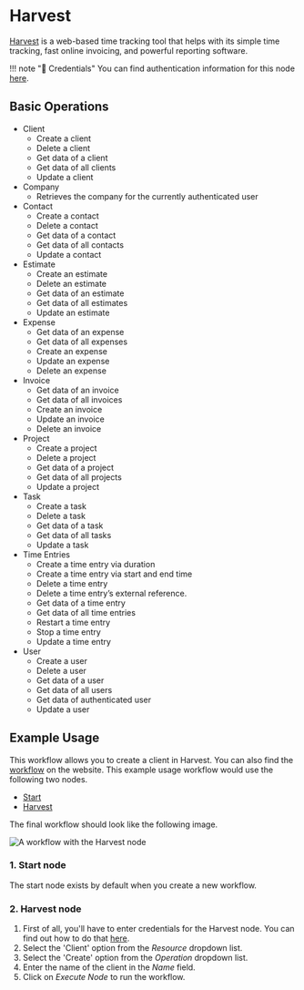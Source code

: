 # Harvest

[Harvest](https://www.getharvest.com/) is a web-based time tracking tool that helps with its simple time tracking, fast online invoicing, and powerful reporting software.

!!! note "🔑 Credentials"
    You can find authentication information for this node [here](/integrations/credentials/harvest/).


## Basic Operations

* Client
    * Create a client
    * Delete a client
    * Get data of a client
    * Get data of all clients
    * Update a client
* Company
    * Retrieves the company for the currently authenticated user
* Contact
    * Create a contact
    * Delete a contact
    * Get data of a contact
    * Get data of all contacts
    * Update a contact
* Estimate
    * Create an estimate
    * Delete an estimate
    * Get data of an estimate
    * Get data of all estimates
    * Update an estimate
* Expense
    * Get data of an expense
    * Get data of all expenses
    * Create an expense
    * Update an expense
    * Delete an expense
* Invoice
    * Get data of an invoice
    * Get data of all invoices
    * Create an invoice
    * Update an invoice
    * Delete an invoice
* Project
    * Create a project
    * Delete a project
    * Get data of a project
    * Get data of all projects
    * Update a project
* Task
    * Create a task
    * Delete a task
    * Get data of a task
    * Get data of all tasks
    * Update a task
* Time Entries
    * Create a time entry via duration
    * Create a time entry via start and end time
    * Delete a time entry
    * Delete a time entry’s external reference.
    * Get data of a time entry
    * Get data of all time entries
    * Restart a time entry
    * Stop a time entry
    * Update a time entry
* User
    * Create a user
    * Delete a user
    * Get data of a user
    * Get data of all users
    * Get data of authenticated user
    * Update a user

## Example Usage

This workflow allows you to create a client in Harvest. You can also find the [workflow](https://n8n.io/workflows/494) on the website. This example usage workflow would use the following two nodes.
- [Start](/integrations/core-nodes/n8n-nodes-base.start/)
- [Harvest]()

The final workflow should look like the following image.

![A workflow with the Harvest node](/_images/integrations/nodes/harvest/workflow.png)

### 1. Start node

The start node exists by default when you create a new workflow.

### 2. Harvest node

1. First of all, you'll have to enter credentials for the Harvest node. You can find out how to do that [here](/integrations/credentials/harvest/).
2. Select the 'Client' option from the *Resource* dropdown list.
3. Select the 'Create' option from the *Operation* dropdown list.
4. Enter the name of the client in the *Name* field.
5. Click on *Execute Node* to run the workflow.
